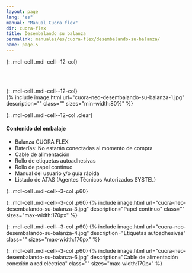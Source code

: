 ```yaml
---
layout: page
lang: "es"
manual: "Manual Cuora flex"
dir: cuora-flex
title: Desembalando su balanza
permalink: manuales/es/cuora-flex/desembalando-su-balanza/
name: page-5
---
```


{: .mdl-cell .mdl-cell--12-col}
<p><br><br></p>

{: .mdl-cell .mdl-cell--12-col}  
{% include image.html url="cuora-neo-desembalando-su-balanza-1.jpg" description="" class=""  sizes="min-width:80%"  %}

{: .mdl-cell .mdl-cell--12-col .clear}
#### Contenido del embalaje
- Balanza CUORA FLEX
- Baterías: No estarán conectadas al momento de compra
- Cable de alimentación
- Rollo de etiquetas autoadhesivas
- Rollo de papel continuo
- Manual del usuario y/o guía rápida
- Listado de ATAS (Agentes Técnicos Autorizados SYSTEL)

{: .mdl-cell .mdl-cell--3-col .p60}
<br>

{: .mdl-cell .mdl-cell--3-col .p60}
{% include image.html url="cuora-neo-desembalando-su-balanza-3.jpg" description="Papel continuo" class="" sizes="max-width:170px" %}

{: .mdl-cell .mdl-cell--3-col .p60}
{% include image.html url="cuora-neo-desembalando-su-balanza-4.jpg" description="Etiquetas autoadhesivas" class=""  sizes="max-width:170px" %}

{: .mdl-cell .mdl-cell--3-col .p60}
{% include image.html url="cuora-neo-desembalando-su-balanza-6.jpg" description="Cable de alimentación conexión a red eléctrica" class=""  sizes="max-width:170px" %}
